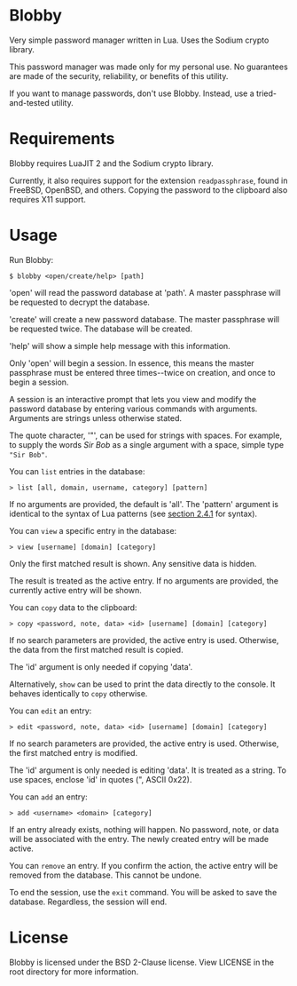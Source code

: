 # Blobby
Very simple password manager written in Lua. Uses the Sodium crypto library.

This password manager was made only for my personal use. No guarantees are made
of the security, reliability, or benefits of this utility.

If you want to manage passwords, don't use Blobby. Instead, use a
tried-and-tested utility.

# Requirements
Blobby requires LuaJIT 2 and the Sodium crypto library.

Currently, it also requires support for the extension `readpassphrase`, found
in FreeBSD, OpenBSD, and others. Copying the password to the clipboard also
requires X11 support.

# Usage

Run Blobby:

```
$ blobby <open/create/help> [path]
```

'open' will read the password database at 'path'. A master passphrase will be
requested to decrypt the database.

'create' will create a new password database. The master passphrase will be
requested twice. The database will be created.

'help' will show a simple help message with this information.

Only 'open' will begin a session. In essence, this means the master passphrase
must be entered three times--twice on creation, and once to begin a session.

A session is an interactive prompt that lets you view and modify the password
database by entering various commands with arguments. Arguments are strings
unless otherwise stated.

The quote character, '"', can be used for strings with spaces. For example, to
supply the words _Sir Bob_ as a single argument with a space, simple type
`"Sir Bob"`.

You can `list` entries in the database:

```
> list [all, domain, username, category] [pattern]
```

If no arguments are provided, the default is 'all'. The 'pattern' argument is
identical to the syntax of Lua patterns (see
[section 2.4.1](http://www.lua.org/manual/5.1/manual.html#5.4.1) for syntax).

You can `view` a specific entry in the database:

```
> view [username] [domain] [category]
```

Only the first matched result is shown. Any sensitive data is hidden.

The result is treated as the active entry. If no arguments are provided, the
currently active entry will be shown.

You can `copy` data to the clipboard:

```
> copy <password, note, data> <id> [username] [domain] [category]
```

If no search parameters are provided, the active entry is used. Otherwise, the
data from the first matched result is copied.

The 'id' argument is only needed if copying 'data'.

Alternatively, `show` can be used to print the data directly to the console. It
behaves identically to `copy` otherwise.

You can `edit` an entry:

```
> edit <password, note, data> <id> [username] [domain] [category]
```

If no search parameters are provided, the active entry is used. Otherwise, the
first matched entry is modified.

The 'id' argument is only needed is editing 'data'. It is treated as a string.
To use spaces, enclose 'id' in quotes (", ASCII 0x22).

You can `add` an entry:

```
> add <username> <domain> [category]
```

If an entry already exists, nothing will happen. No password, note, or data will
be associated with the entry. The newly created entry will be made active.

You can `remove` an entry. If you confirm the action, the active entry will be
removed from the database. This cannot be undone.

To end the session, use the `exit` command. You will be asked to save the
database. Regardless, the session will end.

# License
Blobby is licensed under the BSD 2-Clause license. View LICENSE in the root
directory for more information.
